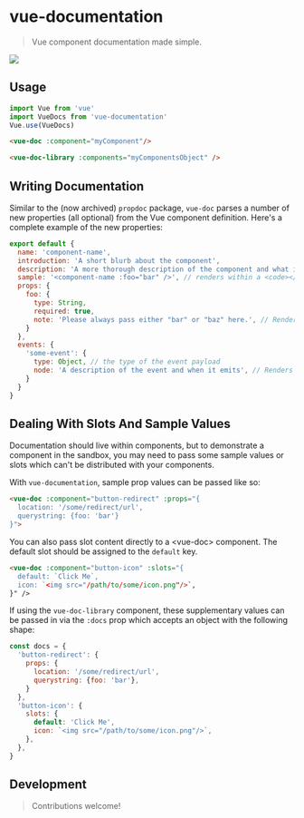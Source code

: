 # vue-documentation
> Vue component documentation made simple.

![](https://i.imgur.com/8usztn7.png)

## Usage

```js
import Vue from 'vue'
import VueDocs from 'vue-documentation'
Vue.use(VueDocs)
```

```html
<vue-doc :component="myComponent"/>
```

```html
<vue-doc-library :components="myComponentsObject" />
```

## Writing Documentation

Similar to the (now archived) `propdoc` package, `vue-doc` parses a number of new properties (all optional) from the Vue component definition. Here's a complete example of the new properties:

```js
export default {
  name: 'component-name',
  introduction: 'A short blurb about the component',
  description: 'A more thorough description of the component and what it does.',
  sample: '<component-name :foo="bar" />', // renders within a <code></code> block
  props: {
    foo: {
      type: String,
      required: true,
      note: 'Please always pass either "bar" or "baz" here.', // Renders as HTML
    }
  },
  events: {
    'some-event': {
      type: Object, // the type of the event payload
      node: 'A description of the event and when it emits', // Renders as HTML
    }
  }
}
```

## Dealing With Slots And Sample Values

Documentation should live within components, but to demonstrate a component in the sandbox, you may need to pass some sample values or slots which can't be distributed with your components.

With `vue-documentation`, sample prop values can be passed like so:

```html
<vue-doc :component="button-redirect" :props="{
  location: '/some/redirect/url',
  querystring: {foo: 'bar'}
}">
```

You can also pass slot content directly to a &lt;vue-doc&gt; component. The default slot should be assigned to the `default` key.

```html
<vue-doc :component="button-icon" :slots="{
  default: `Click Me`,
  icon: `<img src="/path/to/some/icon.png"/>`,
}" />
```

If using the `vue-doc-library` component, these supplementary values can be passed in via the `:docs` prop which accepts an object with the following shape:

```js
const docs = {
  'button-redirect': {
    props: {
      location: '/some/redirect/url',
      querystring: {foo: 'bar'},
    }
  },
  'button-icon': {
    slots: {
      default: 'Click Me',
      icon: `<img src="/path/to/some/icon.png"/>`,
    },
  },
}
```

## Development
> Contributions welcome!
